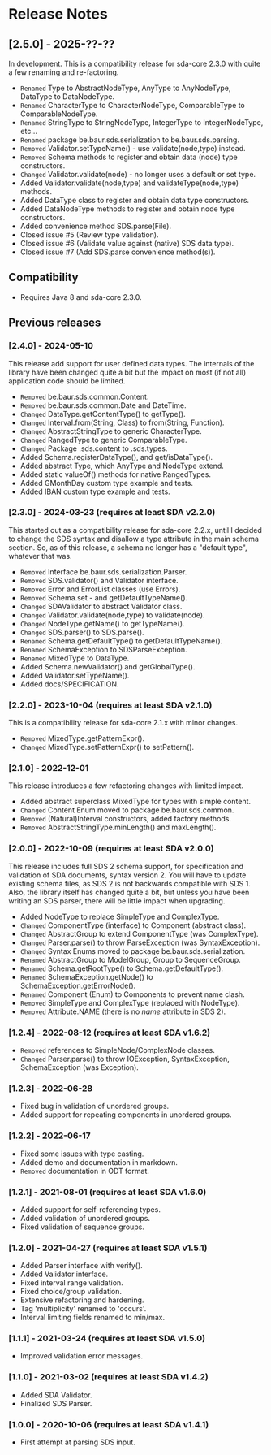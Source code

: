 # Release Notes

## [2.5.0] - 2025-??-??

In development. This is a compatibility release for sda-core 2.3.0 with quite 
a few renaming and re-factoring.

- `Renamed` Type to AbstractNodeType, AnyType to AnyNodeType, DataType to DataNodeType.
- `Renamed` CharacterType to CharacterNodeType, ComparableType to ComparableNodeType.
- `Renamed` StringType to StringNodeType, IntegerType to IntegerNodeType, etc...
- `Renamed` package be.baur.sds.serialization to be.baur.sds.parsing.
- `Removed` Validator.setTypeName() - use validate(node,type) instead.
- `Removed` Schema methods to register and obtain data (node) type constructors.
- `Changed` Validator.validate(node) - no longer uses a default or set type.
- Added Validator.validate(node,type) and validateType(node,type) methods.
- Added DataType class to register and obtain data type constructors.
- Added DataNodeType methods to register and obtain node type constructors.
- Added convenience method SDS.parse(File).
- Closed issue #5 (Review type validation).
- Closed issue #6 (Validate value against (native) SDS data type).
- Closed issue #7 (Add SDS.parse convenience method(s)).


## Compatibility

- Requires Java 8 and sda-core 2.3.0.

## Previous releases

### [2.4.0] - 2024-05-10

This release add support for user defined data types. The internals 
of the library have been changed quite a bit but the impact on most
(if not all) application code should be limited.

- `Removed` be.baur.sds.common.Content.
- `Removed` be.baur.sds.common.Date and DateTime.
- `Changed` DataType.getContentType() to getType().
- `Changed` Interval.from(String, Class) to from(String, Function).
- `Changed` AbstractStringType to generic CharacterType<T>.
- `Changed` RangedType to generic ComparableType<T>.
- `Changed` Package .sds.content to .sds.types.
- Added Schema.registerDataType(), and get/isDataType().
- Added abstract Type, which AnyType and NodeType extend.
- Added static valueOf() methods for native RangedTypes.
- Added GMonthDay custom type example and tests.
- Added IBAN custom type example and tests.

### [2.3.0] - 2024-03-23 (requires at least SDA v2.2.0)

This started out as a compatibility release for sda-core 2.2.x, 
until I decided to change the SDS syntax and disallow a type 
attribute in the main schema section. So, as of this release, 
a schema no longer has a "default type", whatever that was.

- `Removed` Interface be.baur.sds.serialization.Parser.
- `Removed` SDS.validator() and Validator interface.
- `Removed` Error and ErrorList classes (use Errors).
- `Removed` Schema.set - and getDefaultTypeName().
- `Changed` SDAValidator to abstract Validator class.
- `Changed` Validator.validate(node,type) to validate(node).
- `Changed` NodeType.getName() to getTypeName().
- `Changed` SDS.parser() to SDS.parse().
- `Renamed` Schema.getDefaultType() to getDefaultTypeName().
- `Renamed` SchemaException to SDSParseException.
- `Renamed` MixedType to DataType.
- Added Schema.newValidator() and getGlobalType().
- Added Validator.setTypeName().
- Added docs/SPECIFICATION.

### [2.2.0] - 2023-10-04 (requires at least SDA v2.1.0)

This is a compatibility release for sda-core 2.1.x with minor changes.

- `Removed` MixedType.getPatternExpr().
- `Changed` MixedType.setPatternExpr() to setPattern().

### [2.1.0] - 2022-12-01

This release introduces a few refactoring changes with limited impact.

- Added abstract superclass MixedType for types with simple content.
- `Changed` Content Enum moved to package be.baur.sds.common.
- `Removed` (Natural)Interval constructors, added factory methods.
- `Removed` AbstractStringType.minLength() and maxLength().

### [2.0.0] - 2022-10-09 (requires at least SDA v2.0.0)

This release includes full SDS 2 schema support, for specification and 
validation of SDA documents, syntax version 2. You will have to update 
existing schema files, as SDS 2 is not backwards compatible with SDS 1.
Also, the library itself has changed quite a bit, but unless you have
been writing an SDS parser, there will be little impact when upgrading.

- Added NodeType to replace SimpleType and ComplexType.
- `Changed` ComponentType (interface) to Component (abstract class).
- `Changed` AbstractGroup to extend ComponentType (was ComplexType).
- `Changed` Parser.parse() to throw ParseException (was SyntaxException).
- `Changed` Syntax Enums moved to package be.baur.sds.serialization.
- `Renamed` AbstractGroup to ModelGroup, Group to SequenceGroup.
- `Renamed` Schema.getRootType() to Schema.getDefaultType().
- `Renamed` SchemaException.getNode() to SchemaException.getErrorNode().
- `Renamed` Component (Enum) to Components to prevent name clash.
- `Removed` SimpleType and ComplexType (replaced with NodeType).
- `Removed` Attribute.NAME (there is no *name* attribute in SDS 2).

### [1.2.4] - 2022-08-12 (requires at least SDA v1.6.2)
- `Removed` references to SimpleNode/ComplexNode classes.
- `Changed` Parser.parse() to throw IOException, SyntaxException, 
SchemaException (was Exception).

### [1.2.3] - 2022-06-28
- Fixed bug in validation of unordered groups.
- Added support for repeating components in unordered groups.

### [1.2.2] - 2022-06-17
- Fixed some issues with type casting.
- Added demo and documentation in markdown.
- `Removed` documentation in ODT format.

### [1.2.1] - 2021-08-01 (requires at least SDA v1.6.0)
- Added support for self-referencing types.
- Added validation of unordered groups.
- Fixed validation of sequence groups.

### [1.2.0] - 2021-04-27 (requires at least SDA v1.5.1)
- Added Parser interface with verify().
- Added Validator interface.
- Fixed interval range validation.
- Fixed choice/group validation.
- Extensive refactoring and hardening.
- Tag 'multiplicity' renamed to 'occurs'.
- Interval limiting fields renamed to min/max.

### [1.1.1] - 2021-03-24 (requires at least SDA v1.5.0)
- Improved validation error messages.

### [1.1.0] - 2021-03-02 (requires at least SDA v1.4.2)
- Added SDA Validator.
- Finalized SDS Parser.

### [1.0.0] - 2020-10-06 (requires at least SDA v1.4.1)
- First attempt at parsing SDS input.
